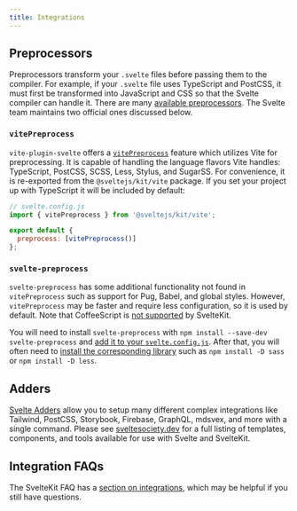 ```yaml
---
title: Integrations
---
```


## Preprocessors

Preprocessors transform your `.svelte` files before passing them to the compiler. For example, if your `.svelte` file uses TypeScript and PostCSS, it must first be transformed into JavaScript and CSS so that the Svelte compiler can handle it. There are many [available preprocessors](https://sveltesociety.dev/tools#preprocessors). The Svelte team maintains two official ones discussed below.

### `vitePreprocess`

`vite-plugin-svelte` offers a [`vitePreprocess`](https://github.com/sveltejs/vite-plugin-svelte/blob/main/docs/preprocess.md) feature which utilizes Vite for preprocessing. It is capable of handling the language flavors Vite handles: TypeScript, PostCSS, SCSS, Less, Stylus, and SugarSS. For convenience, it is re-exported from the `@sveltejs/kit/vite` package. If you set your project up with TypeScript it will be included by default:

```js
// svelte.config.js
import { vitePreprocess } from '@sveltejs/kit/vite';

export default {
  preprocess: [vitePreprocess()]
};
```

### `svelte-preprocess`

`svelte-preprocess` has some additional functionality not found in `vitePreprocess` such as support for Pug, Babel, and global styles. However, `vitePreprocess` may be faster and require less configuration, so it is used by default. Note that CoffeeScript is [not supported](https://github.com/sveltejs/kit/issues/2920#issuecomment-996469815) by SvelteKit.

You will need to install `svelte-preprocess` with `npm install --save-dev svelte-preprocess` and [add it to your `svelte.config.js`](https://github.com/sveltejs/svelte-preprocess/blob/main/docs/usage.md#with-svelte-config). After that, you will often need to [install the corresponding library](https://github.com/sveltejs/svelte-preprocess/blob/main/docs/getting-started.md) such as `npm install -D sass` or `npm install -D less`.

## Adders

[Svelte Adders](https://sveltesociety.dev/templates#adders) allow you to setup many different complex integrations like Tailwind, PostCSS, Storybook, Firebase, GraphQL, mdsvex, and more with a single command. Please see [sveltesociety.dev](https://sveltesociety.dev/) for a full listing of templates, components, and tools available for use with Svelte and SvelteKit.

## Integration FAQs

The SvelteKit FAQ has a [section on integrations](../faq#integrations), which may be helpful if you still have questions.
